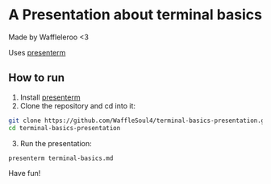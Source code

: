 # A Presentation about terminal basics

Made by Waffleleroo <3

Uses [presenterm](https://github.com/mfontanini/presenterm)

## How to run

1. Install [presenterm](https://github.com/mfontanini/presenterm)
2. Clone the repository and cd into it:
```bash
git clone https://github.com/WaffleSoul4/terminal-basics-presentation.git
cd terminal-basics-presentation
```
3. Run the presentation:
```bash
presenterm terminal-basics.md
```

Have fun!
